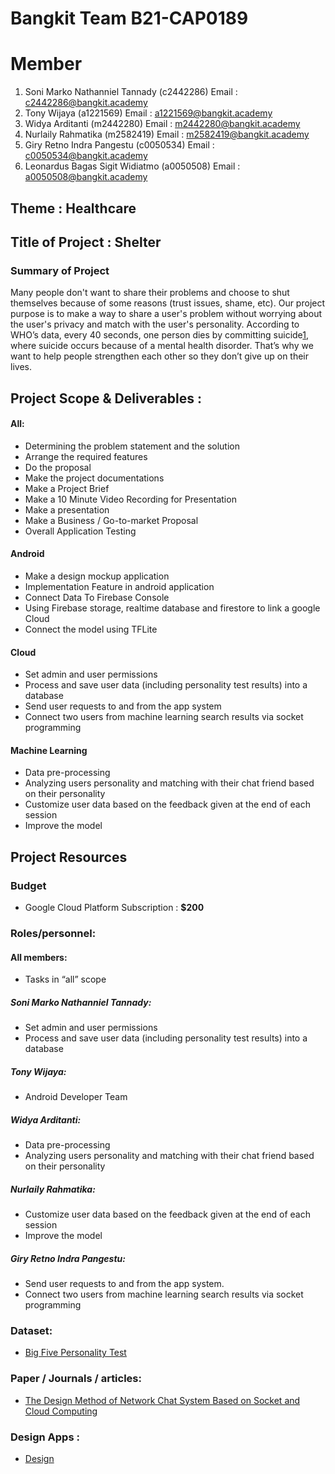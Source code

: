 # Bangkit Team B21-CAP0189

# Member
1. Soni Marko Nathanniel Tannady	  (c2442286) Email : c2442286@bangkit.academy
2. Tony Wijaya 				              (a1221569) Email : a1221569@bangkit.academy
3. Widya Arditanti 			            (m2442280) Email : m2442280@bangkit.academy
4. Nurlaily Rahmatika 			        (m2582419) Email : m2582419@bangkit.academy
5. Giry Retno Indra Pangestu 		    (c0050534) Email : c0050534@bangkit.academy
6. Leonardus Bagas Sigit Widiatmo 	(a0050508) Email : a0050508@bangkit.academy

## Theme : Healthcare
## Title of Project : Shelter

### Summary of Project
Many people don't want to share their problems and choose to shut themselves because of some reasons (trust issues, shame, etc). Our project  purpose is to make a way to share a user's problem without worrying about the user's privacy and match with the user's personality. According to WHO’s data, every 40 seconds, one person dies by committing suicide[1](https://news.detik.com/berita/d-4391681/tingkat-bunuh-diri-indonesia-dibanding-negara-negara-lain),  where suicide occurs because of a mental health disorder. That’s why we want to help people strengthen each other so they don’t give up on their lives.

## Project Scope & Deliverables :

#### All:
- Determining the problem statement and the solution
- Arrange the required features
- Do the proposal
- Make the project documentations
- Make a Project Brief
- Make a 10 Minute Video Recording for Presentation
- Make a presentation
- Make a Business / Go-to-market Proposal
- Overall Application Testing

#### Android
- Make a design mockup application
- Implementation Feature in android application
- Connect Data To Firebase Console
- Using Firebase storage, realtime database and firestore to link a google Cloud 
- Connect the model using TFLite

#### Cloud
- Set admin and user permissions
- Process and save user data (including personality test results) into a database
- Send user requests to and from the app system
- Connect two users from machine learning search results via socket programming

#### Machine Learning
- Data pre-processing
- Analyzing users personality and matching with their chat friend based on their personality
- Customize user data based on the feedback given at the end of each session 
- Improve the model

## Project Resources

### Budget
- Google Cloud Platform Subscription : **$200**

### Roles/personnel:

#### All members:
- Tasks in “all” scope
##### Soni Marko Nathanniel Tannady:
- Set admin and user permissions
- Process and save user data (including personality test results) into a database
##### Tony Wijaya:
- Android Developer Team
##### Widya Arditanti:
- Data pre-processing
- Analyzing users personality and matching with their chat friend based on their personality
##### Nurlaily Rahmatika:
- Customize user data based on the feedback given at the end of each session
- Improve the model
##### Giry Retno Indra Pangestu:
- Send user requests to and from the app system.
- Connect two users from machine learning search results via socket programming

### Dataset:
- [Big Five Personality Test](https://www.kaggle.com/tunguz/big-five-personality-test)

### Paper / Journals / articles:
- [The Design Method of Network Chat System Based on Socket and Cloud Computing](https://ieeexplore.ieee.org/document/6394395)

### Design Apps :
- [Design](https://www.figma.com/file/y37fzinTCpDlRr8phg5EE9/Shelter-Apps?node-id=1%3A4)
